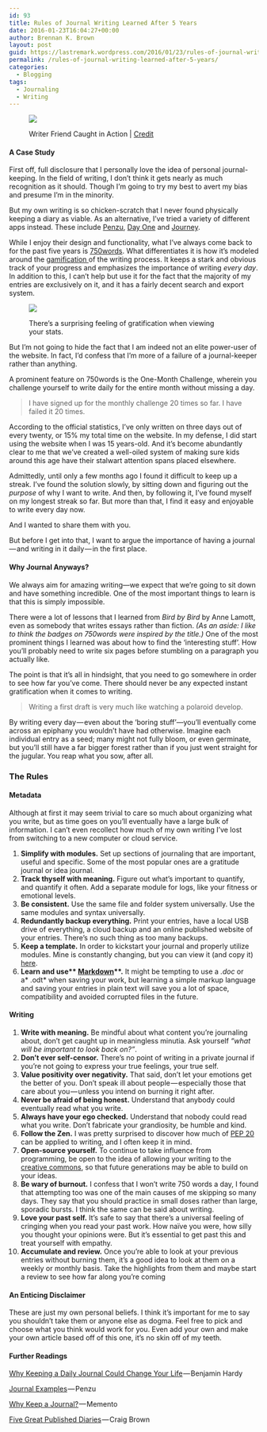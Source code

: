 ```yaml
---
id: 93
title: Rules of Journal Writing Learned After 5 Years
date: 2016-01-23T16:04:27+00:00
author: Brennan K. Brown
layout: post
guid: https://lastremark.wordpress.com/2016/01/23/rules-of-journal-writing-learned-after-5-years/
permalink: /rules-of-journal-writing-learned-after-5-years/
categories:
  - Blogging
tags:
  - Journaling
  - Writing
---
```


<figure class="wp-caption">

<img data-width="4272" data-height="2848" src="https://cdn-images-1.medium.com/max/2560/1*eAXPyxpGwlXIqYyJvTEt3w.jpeg" /> <figcaption class="wp-caption-text">Writer Friend Caught in Action | <a href="https://www.flickr.com/photos/iamroco/6880096005" target="_blank" rel="noopener noreferrer">Credit</a></figcaption></figure>

#### A Case Study

<span>F</span>irst off, full disclosure that I personally love the idea of personal journal-keeping. In the field of writing, I don’t think it gets nearly as much recognition as it should. Though I’m going to try my best to avert my bias and presume I’m in the minority.

But my own writing is so chicken-scratch that I never found physically keeping a diary as viable. As an alternative, I’ve tried a variety of different apps instead. These include <a href="https://penzu.com" target="_blank" rel="noopener noreferrer">Penzu</a>, <a href="http://dayoneapp.com/" target="_blank" rel="noopener noreferrer">Day One</a> and <a href="http://2appstudio.com/journey/web/" target="_blank" rel="noopener noreferrer">Journey</a>.

<!--more-->

While I enjoy their design and functionality, what I’ve always come back to for the past five years is <a href="http://750words.com/" target="_blank" rel="noopener noreferrer">750words</a>. What differentiates it is how it’s modeled around the <a href="https://badgeville.com/wiki/Gamification" target="_blank" rel="noopener noreferrer">gamification </a>of the writing process. It keeps a stark and obvious track of your progress and emphasizes the importance of writing _every day_. In addition to this, I can’t help but use it for the fact that the majority of my entries are exclusively on it, and it has a fairly decent search and export system.

<figure class="wp-caption">

<img data-width="736" data-height="784" src="https://cdn-images-1.medium.com/max/800/1*S44lZ3M5rINNKoTQ6Roj8Q.png" /> <figcaption class="wp-caption-text">There’s a surprising feeling of gratification when viewing your stats.</figcaption></figure>

But I’m not going to hide the fact that I am indeed not an elite power-user of the website. In fact, I’d confess that I’m more of a failure of a journal-keeper rather than anything.

A prominent feature on 750words is the One-Month Challenge, wherein you challenge yourself to write daily for the entire month without missing a day.

> I have signed up for the monthly challenge 20 times so far. I have failed it 20 times.

According to the official statistics, I’ve only written on three days out of every twenty, or 15% my total time on the website. In my defense, I did start using the website when I was 15 years-old. And it’s become abundantly clear to me that we’ve created a well-oiled system of making sure kids around this age have their stalwart attention spans placed elsewhere.

Admittedly, until only a few months ago I found it difficult to keep up a streak. I’ve found the solution slowly, by sitting down and figuring out the _purpose_ of why I want to write. And then, by following it, I’ve found myself on my longest streak so far. But more than that, I find it easy and enjoyable to write every day now.

And I wanted to share them with you.

But before I get into that, I want to argue the importance of having a journal — and writing in it daily — in the first place.

#### Why Journal Anyways?

We always aim for amazing writing—we expect that we’re going to sit down and have something incredible. One of the most important things to learn is that this is simply impossible.

There were a lot of lessons that I learned from _Bird by Bird_ by Anne Lamott, even as somebody that writes essays rather than fiction. _(As an aside: I like to think the badges on 750words were inspired by the title.)_ One of the most prominent things I learned was about how to find the ‘interesting stuff’. How you’ll probably need to write six pages before stumbling on a paragraph you actually like.

The point is that it’s all in hindsight, that you need to go somewhere in order to see how far you’ve come. There should never be any expected instant gratification when it comes to writing.

> Writing a first draft is very much like watching a polaroid develop.

By writing every day — even about the ‘boring stuff’—you’ll eventually come across an epiphany you wouldn’t have had otherwise. Imagine each individual entry as a seed; many might not fully bloom, or even germinate, but you’ll still have a far bigger forest rather than if you just went straight for the jugular. You reap what you sow, after all.

### The Rules

#### Metadata

Although at first it may seem trivial to care so much about organizing what you write, but as time goes on you’ll eventually have a large bulk of information. I can’t even recollect how much of my own writing I’ve lost from switching to a new computer or cloud service.

1. <b>Simplify with modules.</b> Set up sections of journaling that are important, useful and specific. Some of the most popular ones are a gratitude journal or idea journal.
2. <b>Track thyself with meaning.</b> Figure out what’s important to quantify, and quantify it often. Add a separate module for logs, like your fitness or emotional levels.
3. <b>Be consistent.</b> Use the same file and folder system universally. Use the same modules and syntax universally.
4. <b>Redundantly backup everything.</b> Print your entries, have a local USB drive of everything, a cloud backup and an online published website of your entries. There’s no such thing as too many backups.
5. <b>Keep a template.</b> In order to kickstart your journal and properly utilize modules. Mine is constantly changing, but you can view it (and copy it) <a href="https://gist.github.com/brennanbrown/d35c80a84f35d5fa9fa6" target="_blank" rel="noopener noreferrer">here</a>.
6. <b>Learn and use** <a href="https://github.com/adam-p/markdown-here/wiki/Markdown-Cheatsheet" target="_blank" rel="noopener noreferrer"><strong>Markdown</strong></a>**.</b> It might be tempting to use a *.doc* or a* .odt* when saving your work, but learning a simple markup language and saving your entries in plain text will save you a lot of space, compatibility and avoided corrupted files in the future.

#### Writing

1. <b>Write with meaning.</b> Be mindful about what content you’re journaling about, don’t get caught up in meaningless minutia. Ask yourself _“what will be important to look back on?”_.
2. <b>Don’t ever self-censor.</b> There’s no point of writing in a private journal if you’re not going to express your true feelings, your true self.
3. <b>Value positivity over negativity.</b> That said, don’t let your emotions get the better of you. Don’t speak ill about people — especially those that care about you — unless you intend on burning it right after.
4. <b>Never be afraid of being honest.</b> Understand that anybody could eventually read what you write.
5. <b>Always have your ego checked.</b> Understand that nobody could read what you write. Don’t fabricate your grandiosity, be humble and kind.
6. <b>Follow the Zen.</b> I was pretty surprised to discover how much of <a href="https://www.python.org/dev/peps/pep-0020/" target="_blank" rel="noopener noreferrer">PEP 20</a> can be applied to writing, and I often keep it in mind.
7. <b>Open-source yourself.</b> To continue to take influence from programming, be open to the idea of allowing your writing to the <a href="https://creativecommons.org/" target="_blank" rel="noopener noreferrer">creative commons</a>, so that future generations may be able to build on your ideas.
8. <b>Be wary of burnout.</b> I confess that I won’t write 750 words a day, I found that attempting too was one of the main causes of me skipping so many days. They say that you should practice in small doses rather than large, sporadic bursts. I think the same can be said about writing.
9. <b>Love your past self.</b> It’s safe to say that there’s a universal feeling of cringing when you read your past work. How naïve you were, how silly you thought your opinions were. But it’s essential to get past this and treat yourself with empathy.
10. <b>Accumulate and review.</b> Once you’re able to look at your previous entries without burning them, it’s a good idea to look at them on a weekly or monthly basis. Take the highlights from them and maybe start a review to see how far along you’re coming

#### An Enticing Disclaimer

These are just my own personal beliefs. I think it’s important for me to say you shouldn’t take them or anyone else as dogma. Feel free to pick and choose what you think would work for you. Even add your own and make your own article based off of this one, it’s no skin off of my teeth.

#### Further Readings

<a href="http://observer.com/2015/07/why-keeping-a-daily-journal-could-change-your-life/" target="_blank" rel="noopener noreferrer">Why Keeping a Daily Journal Could Change Your Life</a> — Benjamin Hardy

<a href="https://penzu.com/journal-examples" target="_blank" rel="noopener noreferrer">Journal Examples</a> — Penzu

<a href="http://momentoapp.com/why-journal" target="_blank" rel="noopener noreferrer">Why Keep a Journal?</a> — Memento

<a href="http://www.salon.com/2012/07/16/on_diaries_and_autobiography_salpart/" target="_blank" rel="noopener noreferrer">Five Great Published Diaries</a> — Craig Brown
